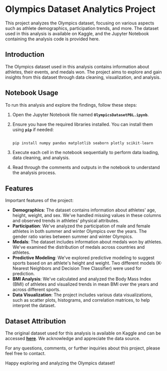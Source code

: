# **Olympics Dataset Analytics Project**

This project analyzes the Olympics dataset, focusing on various aspects such as athlete demographics, participation trends, and more. The dataset used in this analysis is available on Kaggle, and the Jupyter Notebook containing the analysis code is provided here.

## **Introduction**

The Olympics dataset used in this analysis contains information about athletes, their events, and medals won. The project aims to explore and gain insights from this dataset through data cleaning, visualization, and analysis.

## **Notebook Usage**

To run this analysis and explore the findings, follow these steps:

1. Open the Jupyter Notebook file named **`OlympicsDatasetPBL.ipynb`**.
2. Ensure you have the required libraries installed. You can install them using **`pip`** if needed:
    
    ```python
    
    pip install numpy pandas matplotlib seaborn plotly scikit-learn
    
    ```
    
3. Execute each cell in the notebook sequentially to perform data loading, data cleaning, and analysis.
4. Read through the comments and outputs in the notebook to understand the analysis process.

## Features

Important features of the project:

- **Demographics**: The dataset contains information about athletes' age, height, weight, and sex. We've handled missing values in these columns and observed trends in athletes' physical attributes.
- **Participation**: We've analyzed the participation of male and female athletes in both summer and winter Olympics over the years. The gender ratio varies between summer and winter Olympics.
- **Medals**: The dataset includes information about medals won by athletes. We've examined the distribution of medals across countries and athletes.
- **Predictive Modeling**: We've explored predictive modeling to suggest sports based on an athlete's height and weight. Two different models (K-Nearest Neighbors and Decision Tree Classifier) were used for prediction.
- **BMI Analysis**: We've calculated and analyzed the Body Mass Index (BMI) of athletes and visualized trends in mean BMI over the years and across different sports.
- **Data Visualization**: The project includes various data visualizations, such as scatter plots, histograms, and correlation matrices, to help interpret the dataset.

## **Dataset Attribution**

The original dataset used for this analysis is available on Kaggle and can be accessed **[here](https://www.kaggle.com/datasets/heesoo37/120-years-of-olympic-history-athletes-and-results)**. We acknowledge and appreciate the data source.

For any questions, comments, or further inquiries about this project, please feel free to contact.

Happy exploring and analyzing the Olympics dataset!
